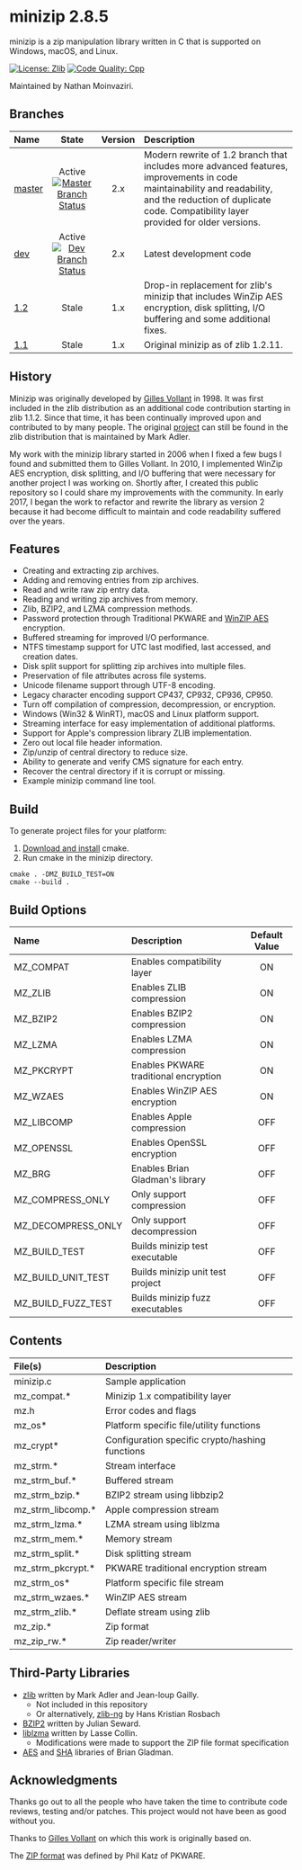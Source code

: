 # minizip 2.8.5

minizip is a zip manipulation library written in C that is supported on Windows, macOS, and Linux. 

[![License: Zlib](https://img.shields.io/badge/license-zlib-lightgrey.svg)](https://github.com/nmoinvaz/minizip/blob/master/LICENSE)
[![Code Quality: Cpp](https://img.shields.io/lgtm/grade/cpp/g/nmoinvaz/minizip.svg?logo=lgtm&logoWidth=18)](https://lgtm.com/projects/g/nmoinvaz/minizip/context:cpp)

Maintained by Nathan Moinvaziri.

## Branches

| Name | State | Version | Description |
|:- |:-:|:-:|:-|
|[master](https://github.com/nmoinvaz/minizip/tree/master)|Active [![Master Branch Status](https://api.travis-ci.org/nmoinvaz/minizip.svg?branch=master)](https://travis-ci.org/nmoinvaz/minizip/branches)|2.x|Modern rewrite of 1.2 branch that includes more advanced features, improvements in code maintainability and readability, and the reduction of duplicate code. Compatibility layer provided for older versions.|
|[dev](https://github.com/nmoinvaz/minizip/tree/dev)|Active [![Dev Branch Status](https://api.travis-ci.org/nmoinvaz/minizip.svg?branch=dev)](https://travis-ci.org/nmoinvaz/minizip/branches)|2.x|Latest development code|
|[1.2](https://github.com/nmoinvaz/minizip/tree/1.2)|Stale| 1.x|Drop-in replacement for zlib's minizip that includes WinZip AES encryption, disk splitting, I/O buffering and some additional fixes.|
|[1.1](https://github.com/nmoinvaz/minizip/tree/1.1)|Stale| 1.x|Original minizip as of zlib 1.2.11.|

## History

Minizip was originally developed by [Gilles Vollant](https://www.winimage.com/zLibDll/minizip.html) in 1998. It was first included in the zlib distribution as an additional code contribution starting in zlib 1.1.2. Since that time, it has been continually improved upon and contributed to by many people. The original [project](https://github.com/madler/zlib/tree/master/contrib/minizip) can still be found in the zlib distribution that is maintained by Mark Adler. 

My work with the minizip library started in 2006 when I fixed a few bugs I found and submitted them to 
Gilles Vollant. In 2010, I implemented WinZip AES encryption, disk splitting, and 
I/O buffering that were necessary for another project I was working on. Shortly after, I created this public repository 
so I could share my improvements with the community. In early 2017, I began the work to refactor and rewrite 
the library as version 2 because it had become difficult to maintain and code readability suffered over the years.

## Features

+ Creating and extracting zip archives.
+ Adding and removing entries from zip archives.
+ Read and write raw zip entry data.
+ Reading and writing zip archives from memory.
+ Zlib, BZIP2, and LZMA compression methods.
+ Password protection through Traditional PKWARE and [WinZIP AES](https://www.winzip.com/aes_info.htm) encryption.
+ Buffered streaming for improved I/O performance.
+ NTFS timestamp support for UTC last modified, last accessed, and creation dates.
+ Disk split support for splitting zip archives into multiple files.
+ Preservation of file attributes across file systems.
+ Unicode filename support through UTF-8 encoding.
+ Legacy character encoding support CP437, CP932, CP936, CP950.
+ Turn off compilation of compression, decompression, or encryption.
+ Windows (Win32 & WinRT), macOS and Linux platform support.
+ Streaming interface for easy implementation of additional platforms.
+ Support for Apple's compression library ZLIB implementation.
+ Zero out local file header information.
+ Zip/unzip of central directory to reduce size.
+ Ability to generate and verify CMS signature for each entry.
+ Recover the central directory if it is corrupt or missing.
+ Example minizip command line tool.

## Build

To generate project files for your platform:

1. [Download and install](https://cmake.org/install/) cmake.
2. Run cmake in the minizip directory.

```
cmake . -DMZ_BUILD_TEST=ON
cmake --build .
```

## Build Options

| Name | Description | Default Value |
|:- |:-|:-:|
| MZ_COMPAT | Enables compatibility layer | ON |
| MZ_ZLIB | Enables ZLIB compression | ON |
| MZ_BZIP2 | Enables BZIP2 compression | ON |
| MZ_LZMA | Enables LZMA compression | ON |
| MZ_PKCRYPT | Enables PKWARE traditional encryption | ON |
| MZ_WZAES | Enables WinZIP AES encryption | ON |
| MZ_LIBCOMP | Enables Apple compression | OFF |
| MZ_OPENSSL | Enables OpenSSL encryption | OFF |
| MZ_BRG | Enables Brian Gladman's library | OFF |
| MZ_COMPRESS_ONLY | Only support compression | OFF |
| MZ_DECOMPRESS_ONLY | Only support decompression | OFF |
| MZ_BUILD_TEST | Builds minizip test executable | OFF |
| MZ_BUILD_UNIT_TEST | Builds minizip unit test project | OFF |
| MZ_BUILD_FUZZ_TEST | Builds minizip fuzz executables | OFF |

## Contents

| File(s) | Description |
|:- |:-|
| minizip.c | Sample application |
| mz_compat.\* | Minizip 1.x compatibility layer |
| mz.h | Error codes and flags |
| mz_os\* | Platform specific file/utility functions |
| mz_crypt\* | Configuration specific crypto/hashing functions |
| mz_strm.\* | Stream interface |
| mz_strm_buf.\* | Buffered stream |
| mz_strm_bzip.\* | BZIP2 stream using libbzip2 |
| mz_strm_libcomp.\* | Apple compression stream |
| mz_strm_lzma.\* | LZMA stream using liblzma |
| mz_strm_mem.\* | Memory stream |
| mz_strm_split.\* | Disk splitting stream |
| mz_strm_pkcrypt.\* | PKWARE traditional encryption stream |
| mz_strm_os\* | Platform specific file stream |
| mz_strm_wzaes.\* | WinZIP AES stream |
| mz_strm_zlib.\* | Deflate stream using zlib |
| mz_zip.\* | Zip format |
| mz_zip_rw.\* | Zip reader/writer |

## Third-Party Libraries

+ [zlib](https://zlib.net/) written by Mark Adler and Jean-loup Gailly.
  + Not included in this repository
  + Or alternatively, [zlib-ng](https://github.com/Dead2/zlib-ng) by Hans Kristian Rosbach
+ [BZIP2](https://www.sourceware.org/bzip2/) written by Julian Seward.
+ [liblzma](https://tukaani.org/xz/) written by Lasse Collin.
  + Modifications were made to support the ZIP file format specification
+ [AES](https://github.com/BrianGladman/aes) and [SHA](https://github.com/BrianGladman/sha) libraries of Brian Gladman.

## Acknowledgments

Thanks go out to all the people who have taken the time to contribute code reviews, testing and/or patches. This project would not have been as good without you.

Thanks to [Gilles Vollant](https://www.winimage.com/zLibDll/minizip.html) on which this work is originally based on. 

The [ZIP format](https://github.com/nmoinvaz/minizip/blob/master/doc/appnote.txt) was defined by Phil Katz of PKWARE.
